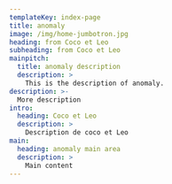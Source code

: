 ```yaml
---
templateKey: index-page
title: anomaly
image: /img/home-jumbotron.jpg
heading: from Coco et Leo
subheading: from Coco et Leo
mainpitch:
  title: anomaly description
  description: >
    This is the description of anomaly.
description: >-
  More description
intro:
  heading: Coco et Leo
  description: >
    Description de coco et Leo
main:
  heading: anomaly main area
  description: >
    Main content
---
```


